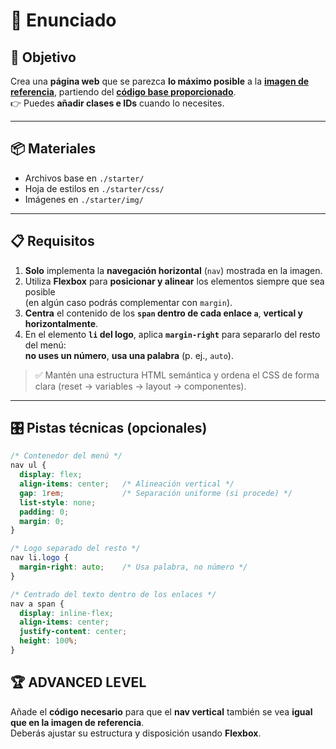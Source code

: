 # 📝 Enunciado

## 🎯 Objetivo

Crea una **página web** que se parezca **lo máximo posible** a la [**imagen de referencia**](./starter/img/Captura.PNG), partiendo del [**código base proporcionado**](./starter/).  
👉 Puedes **añadir clases e IDs** cuando lo necesites.

---

## 📦 Materiales

- Archivos base en `./starter/`
- Hoja de estilos en `./starter/css/`
- Imágenes en `./starter/img/`

---

## 📋 Requisitos

1. **Solo** implementa la **navegación horizontal** (`nav`) mostrada en la imagen.
2. Utiliza **Flexbox** para **posicionar y alinear** los elementos siempre que sea posible  
   (en algún caso podrás complementar con `margin`).
3. **Centra** el contenido de los **`span` dentro de cada enlace `a`**, **vertical y horizontalmente**.
4. En el elemento **`li` del logo**, aplica **`margin-right`** para separarlo del resto del menú:  
   **no uses un número**, **usa una palabra** (p. ej., `auto`).

> ✅ Mantén una estructura HTML semántica y ordena el CSS de forma clara (reset → variables → layout → componentes).

---

## 🎛️ Pistas técnicas (opcionales)

```css
/* Contenedor del menú */
nav ul {
  display: flex;
  align-items: center;   /* Alineación vertical */
  gap: 1rem;             /* Separación uniforme (si procede) */
  list-style: none;
  padding: 0;
  margin: 0;
}

/* Logo separado del resto */
nav li.logo {
  margin-right: auto;    /* Usa palabra, no número */
}

/* Centrado del texto dentro de los enlaces */
nav a span {
  display: inline-flex;
  align-items: center;
  justify-content: center;
  height: 100%;
}
```

## 🏆 ADVANCED LEVEL

Añade el **código necesario** para que el **nav vertical** también se vea **igual que en la imagen de referencia**.  
Deberás ajustar su estructura y disposición usando **Flexbox**.
